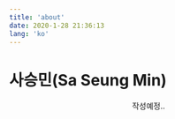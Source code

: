 ```yaml
---
title: 'about'
date: 2020-1-28 21:36:13
lang: 'ko'
---
```


# 사승민(Sa Seung Min)

<div align="center">

작성예정..
</div>
